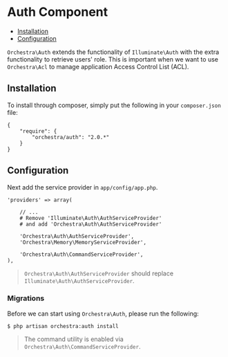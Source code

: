 Auth Component
==============

* [Installation](#installation)
* [Configuration](#configuration)

`Orchestra\Auth` extends the functionality of `Illuminate\Auth` with the extra functionality to retrieve users' role. This is important when we want to use `Orchestra\Acl` to manage application Access Control List (ACL).

## Installation

To install through composer, simply put the following in your `composer.json` file:

	{
		"require": {
			"orchestra/auth": "2.0.*"
		}
	}

## Configuration

Next add the service provider in `app/config/app.php`.

	'providers' => array(
		
		// ...
		# Remove 'Illuminate\Auth\AuthServiceProvider' 
		# and add 'Orchestra\Auth\AuthServiceProvider'
		
		'Orchestra\Auth\AuthServiceProvider',
		'Orchestra\Memory\MemoryServiceProvider',

		'Orchestra\Auth\CommandServiceProvider',
	),

> `Orchestra\Auth\AuthServiceProvider` should replace `Illuminate\Auth\AuthServiceProvider`.

### Migrations

Before we can start using `Orchestra\Auth`, please run the following:

	$ php artisan orchestra:auth install

> The command utility is enabled via `Orchestra\Auth\CommandServiceProvider`.
